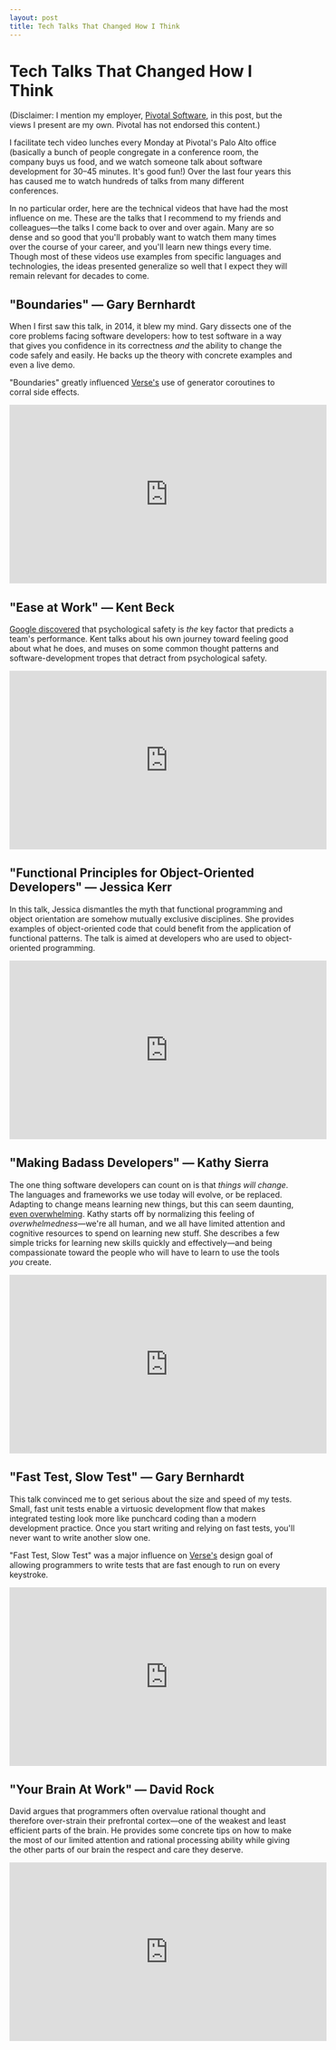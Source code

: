```yaml
---
layout: post
title: Tech Talks That Changed How I Think
---
```


# Tech Talks That Changed How I Think

(Disclaimer: I mention my employer,
[Pivotal Software](https://pivotal.io/), in this post, but
the views I present are my own. Pivotal has not endorsed
this content.)

I facilitate tech video lunches every Monday at Pivotal's
Palo Alto office (basically a bunch of people congregate in
a conference room, the company buys us food, and we watch
someone talk about software development for 30–45 minutes.
It's good fun!) Over the last four years this has caused me
to watch hundreds of talks from many different conferences.

In no particular order, here are the technical videos that
have had the most influence on me. These are the talks that
I recommend to my friends and colleagues—the talks I come
back to over and over again. Many are so dense and so good
that you'll probably want to watch them many times over the
course of your career, and you'll learn new things every
time. Though most of these videos use examples from specific
languages and technologies, the ideas presented generalize
so well that I expect they will remain relevant for decades
to come.

## "Boundaries" — Gary Bernhardt

When I first saw this talk, in 2014, it blew my mind. Gary
dissects one of the core problems facing software
developers: how to test software in a way that gives you
confidence in its correctness *and* the ability
to change the code safely and easily. He backs up the theory
with concrete examples and even a live demo.

"Boundaries" greatly influenced [Verse's](https://benchristel.github.io/verse)
use of generator coroutines to corral side effects.

<iframe width="560" height="315" src="https://www.youtube-nocookie.com/embed/yTkzNHF6rMs" frameborder="0" allow="autoplay; encrypted-media" allowfullscreen></iframe>

## "Ease at Work" — Kent Beck

[Google discovered](https://www.nytimes.com/2016/02/28/magazine/what-google-learned-from-its-quest-to-build-the-perfect-team.html)
that psychological safety is *the* key factor
that predicts a team's performance. Kent talks about his own
journey toward feeling good about what he does, and muses
on some common thought patterns and software-development
tropes that detract from psychological safety.

<iframe width="560" height="315" src="https://www.youtube.com/embed/videoseries?list=PLE9763518A2765373" frameborder="0" allow="autoplay; encrypted-media" allowfullscreen></iframe>

## "Functional Principles for Object-Oriented Developers" — Jessica Kerr

In this talk, Jessica dismantles the myth that functional
programming and object orientation are somehow mutually
exclusive disciplines. She provides examples of
object-oriented code that could benefit from the application
of functional patterns. The talk is aimed at developers who
are used to object-oriented programming.

<iframe width="560" height="315" src="https://www.youtube-nocookie.com/embed/GpXsQ-NIKXY" frameborder="0" allow="autoplay; encrypted-media" allowfullscreen></iframe>

## "Making Badass Developers" — Kathy Sierra

The one thing software developers can count on is that
*things will change*. The languages and frameworks we use
today will evolve, or be replaced. Adapting to change means
learning new things, but this can seem daunting, [even
overwhelming](https://hackernoon.com/how-it-feels-to-learn-javascript-in-2016-d3a717dd577f).
Kathy starts off by normalizing this feeling
of *overwhelmedness*—we're all human, and we all have
limited attention and cognitive resources to spend on
learning new stuff. She describes a few simple tricks for
learning new skills quickly and effectively—and being
compassionate toward the people who will have to learn to
use the tools *you* create.

<iframe width="560" height="315" src="https://www.youtube-nocookie.com/embed/FKTxC9pl-WM" frameborder="0" allow="autoplay; encrypted-media" allowfullscreen></iframe>

## "Fast Test, Slow Test" — Gary Bernhardt

This talk convinced me to get serious about the size and
speed of my tests. Small, fast unit tests enable a virtuosic
development flow that makes integrated testing look more
like punchcard coding than a modern development practice.
Once you start writing and relying on fast tests, you'll
never want to write another slow one.

"Fast Test, Slow Test" was a major influence on
[Verse's](https://benchristel.github.io/verse)
design goal of allowing programmers to write tests that
are fast enough to run on every keystroke.

<iframe width="560" height="315" src="https://www.youtube-nocookie.com/embed/RAxiiRPHS9k" frameborder="0" allow="autoplay; encrypted-media" allowfullscreen></iframe>

## "Your Brain At Work" — David Rock

David argues that programmers often overvalue rational
thought and therefore over-strain their prefrontal
cortex—one of the weakest and least efficient parts of
the brain. He provides some concrete tips on how to make the
most of our limited attention and rational processing
ability while giving the other parts of our brain the
respect and care they deserve.

<iframe width="560" height="315" src="https://www.youtube-nocookie.com/embed/XeJSXfXep4M" frameborder="0" allow="autoplay; encrypted-media" allowfullscreen></iframe>
